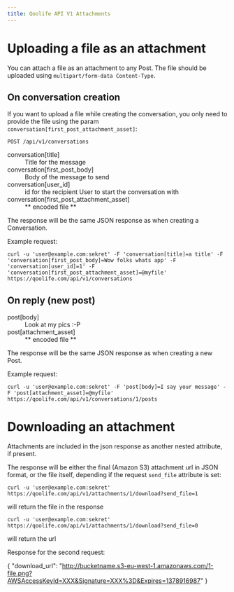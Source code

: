 ```yaml
---
title: Qoolife API V1 Attachments
---
```


# Uploading a file as an attachment

You can attach a file as an attachment to any Post. The file should be uploaded using ```multipart/form-data Content-Type```.

## On conversation creation

If you want to upload a file while creating the conversation, you only need to provide the file using the param ``conversation[first_post_attachment_asset]``:

    POST /api/v1/conversations

<dl>
  <dt>conversation[title]</dt>
  <dd>Title for the message</dd>
  <dt>conversation[first_post_body]</dt>
  <dd>Body of the message to send</dd>
  <dt>conversation[user_id]</dt>
  <dd>id for the recipient User to start the conversation with</dd>

  <dt>conversation[first_post_attachment_asset]</dt>
  <dd>** encoded file **</dd>
</dl>

The response will be the same JSON response as when creating a Conversation.

Example request:

    curl -u 'user@example.com:sekret' -F 'conversation[title]=a title' -F 'conversation[first_post_body]=Wow folks whats app' -F 'conversation[user_id]=1' -F 'conversation[first_post_attachment_asset]=@myfile' https://qoolife.com/api/v1/conversations

## On reply (new post)

<dl>
  <dt>post[body]</dt>
  <dd>Look at my pics :-P</dd>

  <dt>post[attachment_asset]</dt>
  <dd>** encoded file **</dd>
</dl>

The response will be the same JSON response as when creating a new Post.

Example request:

    curl -u 'user@example.com:sekret' -F 'post[body]=I say your message' -F 'post[attachment_asset]=@myfile' https://qoolife.com/api/v1/conversations/1/posts

# Downloading an attachment

Attachments are included in the json response as another nested attribute, if present.

The response will be either the final (Amazon S3) attachment url in JSON format, or the file itself, depending if the request ``send_file`` attribute is set:

    curl -u 'user@example.com:sekret' https://qoolife.com/api/v1/attachments/1/download?send_file=1

will return the file in the response

    curl -u 'user@example.com:sekret' https://qoolife.com/api/v1/attachments/1/download?send_file=0

will return the url


Response for the second request:

  {
    "download_url": "http://bucketname.s3-eu-west-1.amazonaws.com/1-file.png?AWSAccessKeyId=XXX&Signature=XXX%3D&Expires=1378916987"
  }